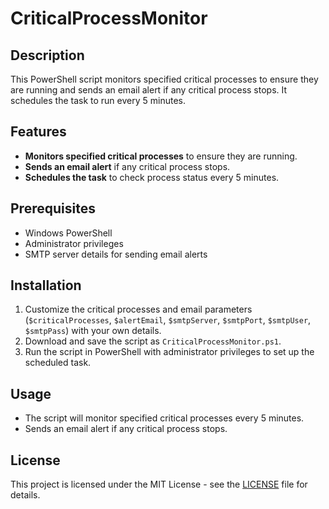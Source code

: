 # CriticalProcessMonitor

## Description
This PowerShell script monitors specified critical processes to ensure they are running and sends an email alert if any critical process stops. It schedules the task to run every 5 minutes.

## Features
- **Monitors specified critical processes** to ensure they are running.
- **Sends an email alert** if any critical process stops.
- **Schedules the task** to check process status every 5 minutes.

## Prerequisites
- Windows PowerShell
- Administrator privileges
- SMTP server details for sending email alerts

## Installation
1. Customize the critical processes and email parameters (`$criticalProcesses`, `$alertEmail`, `$smtpServer`, `$smtpPort`, `$smtpUser`, `$smtpPass`) with your own details.
2. Download and save the script as `CriticalProcessMonitor.ps1`.
3. Run the script in PowerShell with administrator privileges to set up the scheduled task.

## Usage
- The script will monitor specified critical processes every 5 minutes.
- Sends an email alert if any critical process stops.

## License
This project is licensed under the MIT License - see the [LICENSE](LICENSE) file for details.
